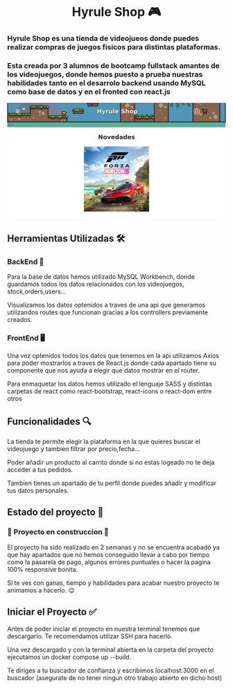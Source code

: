 <h1 align="center"> Hyrule Shop 🎮 </h1>

<h3>Hyrule Shop es una tienda de videojueos donde puedes realizar compras de juegos fisicos para distintas plataformas.</h3>
<h3>Esta creada por 3 alumnos de bootcamp fullstack amantes de los videojuegos, donde hemos puesto a prueba nuestras habilidades tanto en el desarrolo backend usando MySQL como base de datos y en el fronted con react.js</h3>

![Pagina inical](/paginainicio.png)

<h2>Herramientas Utilizadas 🛠</h2>

<h3>BackEnd 💾</h3>
<p>Para la base de datos hemos utilizado MySQL Workbench, donde guardamos todos los datos relacionados con los videojuegos, stock,orders,users...
<p>Visualizamos los datos optenidos a traves de una api que generamos utilizandos routes que funcionan gracias a los controllers previamente creados.

<h3>FrontEnd 🖥</h3>
<p>Una vez optenidos todos los datos que tenemos en la api utilizamos Axios para poder mostrarlos a traves de React.js donde cada apartado tiene su componente que nos ayuda a elegir que datos mostrar en el router. </p>
<p>Para enmaquetar los datos hemos utilizado el lenguaje SASS y distintas carpetas de react como react-bootstrap, react-icons o react-dom entre otros</p>

<h2>Funcionalidades 🔍</h2>

<p>La tienda te permite elegir la plataforma en la que quieres buscar el videojuego y tambien filtrar por precio,fecha...</p>
<p>Poder añadir un producto al carrito donde si no estas logeado no te deja acceder a tus pedidos.</p>
<p>Tambien tienes un apartado de tu perfil donde puedes añadir y modificar tus datos personales.</p>

<h2>Estado del proyecto 🪫</h2>

<h3>🚧 Proyecto en construccion 🚧 </h3>

<p>El proyecto ha sido realizado en 2 semanas y no se encuentra acabado ya que hay apartados que no hemos conseguido llevar a cabo por tiempo como la pasarela de pago, algunos errores puntuales o hacer la pagina 100% responsive bonita. 
<p>Si te ves con ganas, tiempo y habilidades para acabar nuestro proyecto te animamos a hacerlo. 😉

<h2>Iniciar el Proyecto ✅</h2>

<p>Antes de poder iniciar el proyecto en nuestra terminal tenemos que descargarlo. Te recomendamos utilizar SSH para hacerlo.
<p>Una vez descargado y con la terminal abierta en la carpeta del proyecto ejecutamos un docker compose up --build.</p>
<p>Te diriges a tu buscador de confianza y escribimos localhost:3000 en el buscador (asegurate de no tener ningun otro trabajo abierto en dicho host)
